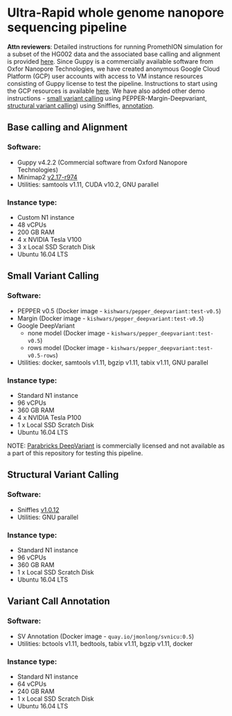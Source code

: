 # Ultra-Rapid whole genome nanopore sequencing pipeline

**Attn reviewers**: Detailed instructions for running PromethION simulation for a subset of the HG002 data and the associated base calling and alignment is provided [here](./docs/HG002_basecalling_alignment_test_run.md). Since Guppy is a commercially available software from Oxfor Nanopore Technologies, we have created anonymous Google Cloud Platform (GCP) user accounts with access to VM instance resources consisting of Guppy license to test the pipeline. Instructions to start using the GCP resources is available [here](./docs/GCP_instructions_reviewers.md). We have also added other demo instructions - [small variant calling](./docs/HG002_pmdv_test_run.md) using PEPPER-Margin-Deepvariant, [structural variant calling](./docs/HG002_sniffles_test_run.md)) using Sniffles, [annotation](./docs/HG002_annotation_test_run.md).

## Base calling and Alignment
### Software:
* Guppy v4.2.2 (Commercial software from Oxford Nanopore Technologies)
* Minimap2 [v2.17-r974](https://github.com/lh3/minimap2/commit/2da649d1d724561d4c2bbe1be9123e2b61bc0029)
* Utilities: samtools v1.11, CUDA v10.2, GNU parallel

### Instance type:
* Custom N1 instance
* 48 vCPUs
* 200 GB RAM
* 4 x NVIDIA Tesla V100
* 3 x Local SSD Scratch Disk
* Ubuntu 16.04 LTS

## Small Variant Calling
### Software:
* PEPPER v0.5 (Docker image - `kishwars/pepper_deepvariant:test-v0.5`)
* Margin (Docker image - `kishwars/pepper_deepvariant:test-v0.5`)
* Google DeepVariant
  * none model (Docker image - `kishwars/pepper_deepvariant:test-v0.5`)
  * rows model (Docker image - `kishwars/pepper_deepvariant:test-v0.5-rows`)
* Utilities: docker, samtools v1.11, bgzip v1.11, tabix v1.11, GNU parallel

### Instance type:
* Standard N1 instance
* 96 vCPUs
* 360 GB RAM
* 4 x NVIDIA Tesla P100
* 1 x Local SSD Scratch Disk
* Ubuntu 16.04 LTS

NOTE: [Parabricks DeepVariant](https://developer.nvidia.com/clara-parabricks) is commercially licensed and not available as a part of this repository for testing this pipeline.

## Structural Variant Calling
### Software:
* Sniffles [v1.0.12](https://github.com/fritzsedlazeck/Sniffles/commit/0f9a068ecee84fff862c12e581693be273ccf89e)
* Utilities: GNU parallel

### Instance type:
* Standard N1 instance
* 96 vCPUs
* 360 GB RAM
* 1 x Local SSD Scratch Disk
* Ubuntu 16.04 LTS

## Variant Call Annotation
### Software:
* SV Annotation (Docker image - `quay.io/jmonlong/svnicu:0.5`)
* Utilities: bctools v1.11, bedtools, tabix v1.11, bgzip v1.11, docker

### Instance type:
* Standard N1 instance
* 64 vCPUs
* 240 GB RAM
* 1 x Local SSD Scratch Disk
* Ubuntu 16.04 LTS


